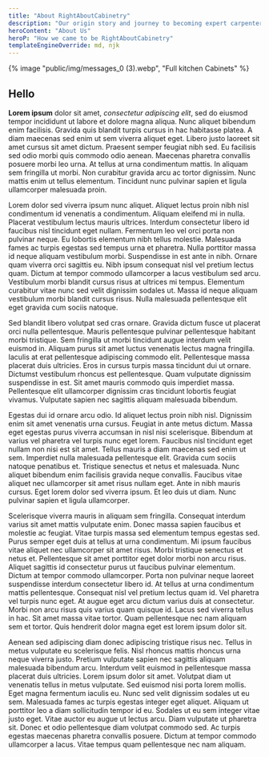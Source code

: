 ```yaml
---
title: "About RightAboutCabinetry"
description: "Our origin story and journey to becoming expert carpenters"
heroContent: "About Us"
heroP: "How we came to be RightAboutCabinetry"
templateEngineOverride: md, njk
---
```

<section class="tdbc-container tdbc-row--center-alignitems tdbc-row--center-content">
{% image "public/img/messages_0 (3).webp", "Full kitchen Cabinets" %}


 ## Hello

  **Lorem ipsum** dolor sit amet, *consectetur adipiscing elit*, sed do eiusmod tempor incididunt ut labore et dolore magna aliqua. Nunc aliquet bibendum enim facilisis. Gravida quis blandit turpis cursus in hac habitasse platea. A diam maecenas sed enim ut sem viverra aliquet eget. Libero justo laoreet sit amet cursus sit amet dictum. Praesent semper feugiat nibh sed. Eu facilisis sed odio morbi quis commodo odio aenean. Maecenas pharetra convallis posuere morbi leo urna. At tellus at urna condimentum mattis. In aliquam sem fringilla ut morbi. Non curabitur gravida arcu ac tortor dignissim. Nunc mattis enim ut tellus elementum. Tincidunt nunc pulvinar sapien et ligula ullamcorper malesuada proin.

Lorem dolor sed viverra ipsum nunc aliquet. Aliquet lectus proin nibh nisl condimentum id venenatis a condimentum. Aliquam eleifend mi in nulla. Placerat vestibulum lectus mauris ultrices. Interdum consectetur libero id faucibus nisl tincidunt eget nullam. Fermentum leo vel orci porta non pulvinar neque. Eu lobortis elementum nibh tellus molestie. Malesuada fames ac turpis egestas sed tempus urna et pharetra. Nulla porttitor massa id neque aliquam vestibulum morbi. Suspendisse in est ante in nibh. Ornare quam viverra orci sagittis eu. Nibh ipsum consequat nisl vel pretium lectus quam. Dictum at tempor commodo ullamcorper a lacus vestibulum sed arcu. Vestibulum morbi blandit cursus risus at ultrices mi tempus. Elementum curabitur vitae nunc sed velit dignissim sodales ut. Massa id neque aliquam vestibulum morbi blandit cursus risus. Nulla malesuada pellentesque elit eget gravida cum sociis natoque.

Sed blandit libero volutpat sed cras ornare. Gravida dictum fusce ut placerat orci nulla pellentesque. Mauris pellentesque pulvinar pellentesque habitant morbi tristique. Sem fringilla ut morbi tincidunt augue interdum velit euismod in. Aliquam purus sit amet luctus venenatis lectus magna fringilla. Iaculis at erat pellentesque adipiscing commodo elit. Pellentesque massa placerat duis ultricies. Eros in cursus turpis massa tincidunt dui ut ornare. Dictumst vestibulum rhoncus est pellentesque. Quam vulputate dignissim suspendisse in est. Sit amet mauris commodo quis imperdiet massa. Pellentesque elit ullamcorper dignissim cras tincidunt lobortis feugiat vivamus. Vulputate sapien nec sagittis aliquam malesuada bibendum.

Egestas dui id ornare arcu odio. Id aliquet lectus proin nibh nisl. Dignissim enim sit amet venenatis urna cursus. Feugiat in ante metus dictum. Massa eget egestas purus viverra accumsan in nisl nisi scelerisque. Bibendum at varius vel pharetra vel turpis nunc eget lorem. Faucibus nisl tincidunt eget nullam non nisi est sit amet. Tellus mauris a diam maecenas sed enim ut sem. Imperdiet nulla malesuada pellentesque elit. Gravida cum sociis natoque penatibus et. Tristique senectus et netus et malesuada. Nunc aliquet bibendum enim facilisis gravida neque convallis. Faucibus vitae aliquet nec ullamcorper sit amet risus nullam eget. Ante in nibh mauris cursus. Eget lorem dolor sed viverra ipsum. Et leo duis ut diam. Nunc pulvinar sapien et ligula ullamcorper.

Scelerisque viverra mauris in aliquam sem fringilla. Consequat interdum varius sit amet mattis vulputate enim. Donec massa sapien faucibus et molestie ac feugiat. Vitae turpis massa sed elementum tempus egestas sed. Purus semper eget duis at tellus at urna condimentum. Mi ipsum faucibus vitae aliquet nec ullamcorper sit amet risus. Morbi tristique senectus et netus et. Pellentesque sit amet porttitor eget dolor morbi non arcu risus. Aliquet sagittis id consectetur purus ut faucibus pulvinar elementum. Dictum at tempor commodo ullamcorper. Porta non pulvinar neque laoreet suspendisse interdum consectetur libero id. At tellus at urna condimentum mattis pellentesque. Consequat nisl vel pretium lectus quam id. Vel pharetra vel turpis nunc eget. At augue eget arcu dictum varius duis at consectetur. Morbi non arcu risus quis varius quam quisque id. Lacus sed viverra tellus in hac. Sit amet massa vitae tortor. Quam pellentesque nec nam aliquam sem et tortor. Quis hendrerit dolor magna eget est lorem ipsum dolor sit.

Aenean sed adipiscing diam donec adipiscing tristique risus nec. Tellus in metus vulputate eu scelerisque felis. Nisl rhoncus mattis rhoncus urna neque viverra justo. Pretium vulputate sapien nec sagittis aliquam malesuada bibendum arcu. Interdum velit euismod in pellentesque massa placerat duis ultricies. Lorem ipsum dolor sit amet. Volutpat diam ut venenatis tellus in metus vulputate. Sed euismod nisi porta lorem mollis. Eget magna fermentum iaculis eu. Nunc sed velit dignissim sodales ut eu sem. Malesuada fames ac turpis egestas integer eget aliquet. Aliquam ut porttitor leo a diam sollicitudin tempor id eu. Sodales ut eu sem integer vitae justo eget. Vitae auctor eu augue ut lectus arcu. Diam vulputate ut pharetra sit. Donec et odio pellentesque diam volutpat commodo sed. Ac turpis egestas maecenas pharetra convallis posuere. Dictum at tempor commodo ullamcorper a lacus. Vitae tempus quam pellentesque nec nam aliquam.
</section> 